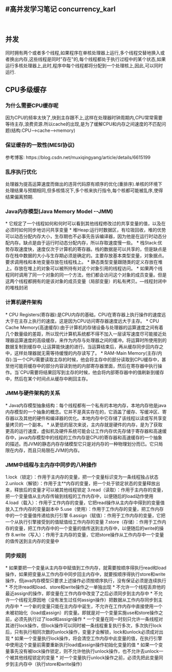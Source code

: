 #高并发学习笔记 concurrency_karl
---
<br>


<h2 id="并发">并发</h2>
同时拥有两个或者多个线程,如果程序在单核处理器上运行,多个线程交替地换入或者换出内存,这些线程是同时"存在"的,每个线程都处于执行过程中的某个状态,如果运行多核处理器上,此时,程序中每个线程都将分配到一个处理核上,因此,可以同时运行.


<h2 id="CPU多级缓存">CPU多级缓存</h2>

   <h3 id="为什么需要CPU缓存呢">为什么需要CPU缓存呢</h3>
   因为CPU的频率太快了,快到主存跟不上,这样在处理器时钟周期内,CPU常常需要等待主存,浪费资源.所以cache的出现,是为了缓解CPU和内存之间速度的不匹配问题(结构:CPU-->cache-->memory)
   
   <h3 id="保证缓存的一致性(MESI协议)">保证缓存的一致性(MESI协议)</h3>
   参考博客: https://blog.csdn.net/muxiqingyang/article/details/6615199
   
   <h3 id="乱序执行优化">乱序执行优化</h3>
   处理器为提高运算速度而做出的违背代码原有顺序的优化(重排序).单核的环境下处理结果与预期相同,但多核情况下,多个核来执行指令,每个核都可能被乱序,使得结果偏离预期.
   
   <h3 id="Java内存模型(Java Memory Model --JMM)">Java内存模型(Java Memory Model --JMM)</h3>
   * 它规定了一个线程如何和何时可以看到其他线程修改过的共享变量的值，以及在必须时如何同步地访问共享变量
   * 堆Heap:运行时数据区，有垃圾回收，堆的优势可以动态分配内存大小，生存期也不必事先告诉编译器，因为他是在运行时动态分配内存。缺点是由于运行时动态分配内存，所以存取速度慢一些。
   * 栈Stack:优势存取速度快，速度仅次于计算机的寄存器。栈的数据是可以共享的，但是缺点是存在栈中数据的大小与生存期必须是确定的。主要存放基本类型变量，对象据点。要求调用栈和本地变量存放在线程栈上。
   * 静态类型变量跟随类的定义存放在堆上。存放在堆上的对象可以被所持有对这个对象引用的线程访问。
   * 如果两个线程同时调用了同一个对象的同一个方法，他们都会访问这个对象的成员变量。但是这两个线程都拥有的是该对象的成员变量（局部变量）的私有拷贝。—线程封闭中的堆栈封闭
   
   <h3 id="计算机硬件架构">计算机硬件架构</h3>
   * CPU Registers(寄存器):是CPU内存的基础，CPU在寄存器上执行操作的速度远大于在主存上执行的速度。这是因为CPU访问寄存器速度远大于主存。
   * CPU Cache Memory(高速缓存):由于计算机的存储设备与处理器的运算速度之间有着几个数量级的差距，所以现代计算机系统都不得不加入一层读写速度尽可能接近处理器运算速度的高级缓存，来作为内存与处理器之间的缓冲。将运算时所使用到的数据复制到缓存中,让运算能快速的进行。当运算结束后，再从缓存同步回内存之中，这样处理器就无需等待缓慢的内存读写了。
   * RAM-Main Memory(主存/内存):当一个CPU需要读取主存的时候，他会将主存中的部分读取到CPU缓存中，甚至他可能将缓存中的部分内容读到他的内部寄存器里面，然后在寄存器中执行操作。当`CPU需要将结果回写到主存的时候，他会将内部寄存器中的值刷新到缓存中，然后在某个时间点从缓存中刷回主存。

   <h3 id="JMM与硬件架构的关系">JMM与硬件架构的关系</h3>
   * Java内存模型抽象结构：每个线程都有一个私有的本地内存，本地内存他是java内存模型的一个抽象的概念。它并不是真实存在的，它涵盖了缓存、写缓冲区、寄存器以及其他的硬件和编译器的优化。本地内存中它存储了该线程以读或写共享变量拷贝的一个副本。
   * 从更低的层次来说，主内存就是硬件的内存，是为了获取更高的运行速度，虚拟机及硬件系统可能会让工作内存优先存储于寄存器和高速缓存中，java内存模型中的线程的工作内存是CPU的寄存器和高速缓存的一个抽象的描述。而JVM的静态内存存储模型它只是对内存的一种物理划分而已。它只局限在内存，而且只局限在JVM的内存。

   <h3 id="JMM中线程与主内存中同步的八种操作">JMM中线程与主内存中同步的八种操作</h3>
        1.lock（锁定）：作用于主内存的变量，把一个变量标识变为一条线程独占状态
        2.unlock（解锁）：作用于主**内存的变量，把一个处于锁定状态的变量释放出来，释放后的变量才可以被其他线程锁定
        3.read（读取）：作用于主内存的变量，把一个变量值从主内存传输到线程的工作内存中，以便随后的load动作使用
        4.load（载入）：作用于工作内存的变量，它把read操作从主内存中得到的变量值放入工作内存的变量副本中
        5.use（使用）：作用于工作内存的变量，把工作内存中的一个变量值传递给执行引擎
        6.assign（赋值）：作用于工作内存的变量，它把一个从执行引擎接受到的值赋值给工作内存的变量
        7.store（存储）：作用于工作内存的变量，把工作内存中的一个变量的值传送到主内存中，以便随后的write的操作
        8.write（写入）：作用于主内存的变量，它把store操作从工作内存中一个变量的值传送到主内存的变量中
   <h3 id="同步规则">同步规则</h3>
   * 如果要把一个变量从主内存中赋值到工作内存，就需要按顺序得执行read和load操作，如果把变量从工作内存中同步回主内存中，就要按顺序得执行store和write操作，但java内存模型只要求上述操作必须按顺序执行，没有保证必须是连续执行
   * 不允许read和load、store和write操作之一单独出现
   * 不允许一个线程丢弃他的最近assign的操作，即变量在工作内存中改变了之后必须同步到主内存中
   * 不允许一个线程无原因地（没有发生过任何assign操作）把数据从工作内存同步到主内存中
   * 一个新的变量只能在主内存中诞生，不允许在工作内存中直接使用一个未被初始化（load或assign）的变量。即就是对一个变量实施use和store操作之前，必须先执行过了load和assign操作
   * 一个变量在同一时刻只允许一条线程对其进行lock操作，但lock操作可以同时被一条线程重复执行多次，多次执行lock后，只有执行相同次数的unlock操作，变量才会解锁，lock和unlock必须成对出现
   * 如果一个变量执行lock操作，将会清空工作内存中此变量的值，在执行引擎中使用这个变量前需要重新执行load或assign操作初始化变量的值
   * 如果一个变量事先没有被lock操作锁定，则不允许他执行unlock操作，也不允许去unlock一个被其他线程锁定的变量
   * 对一个变量执行unlock操作之前，必须先把此变量同步到主内存中（执行store和write操作）

